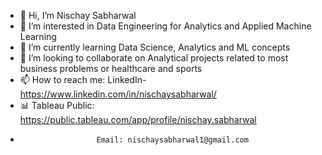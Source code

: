 - 👋 Hi, I’m Nischay Sabharwal
- 👀 I’m interested in Data Engineering for Analytics and Applied Machine Learning
- 🌱 I’m currently learning Data Science, Analytics and ML concepts
- 💞️ I’m looking to collaborate on Analytical projects related to most business problems or healthcare and sports
- 📫 How to reach me: LinkedIn- https://www.linkedin.com/in/nischaysabharwal/
- 📊 Tableau Public: https://public.tableau.com/app/profile/nischay.sabharwal
-                      Email: nischaysabharwal1@gmail.com

<!---
NischaySabharwal1/NischaySabharwal1 is a ✨ special ✨ repository because its `README.md` (this file) appears on your GitHub profile.
You can click the Preview link to take a look at your changes.
--->
